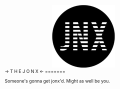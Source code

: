 <div align="middle"><img src ="images/logos/jonx_logo200px.png" alt="jonx logo" title="jonx logo"></div>
-> T H E J O N X <-
=======

Someone's gonna get jonx'd. Might as well be you.


